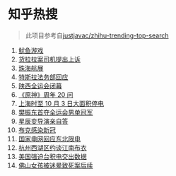 # 知乎热搜

> 此项目参考自[justjavac/zhihu-trending-top-search](https://github.com/justjavac/zhihu-trending-top-search/blob/main/utils.ts)

<!-- BEGIN -->
  <!-- 最后更新时间:Tue Sep 28 2021 07:10:40 GMT+0000 (Coordinated Universal Time) -->
  1. [鱿鱼游戏](https://www.zhihu.com/search?q=鱿鱼游戏)
1. [货拉拉案司机提出上诉](https://www.zhihu.com/search?q=货拉拉)
1. [珠海航展](https://www.zhihu.com/search?q=珠海航展)
1. [特斯拉法务部回应](https://www.zhihu.com/search?q=特斯拉)
1. [陕西全运会闭幕](https://www.zhihu.com/search?q=全运会)
1. [《原神》周年 20 问](https://www.zhihu.com/search?q=原神)
1. [上海时至 10 月 3 日大面积停电](https://www.zhihu.com/search?q=上海停电)
1. [樊振东首夺全运会男单冠军](https://www.zhihu.com/search?q=樊振东)
1. [星辰变导演亲自答](https://www.zhihu.com/search?q=星辰变)
1. [布克感染新冠](https://www.zhihu.com/search?q=布克)
1. [国家电网回应东北限电](https://www.zhihu.com/search?q=东北限电)
1. [杭州西湖区约谈江南布衣](https://www.zhihu.com/search?q=江南布衣)
1. [美国强迫台积电交出数据](https://www.zhihu.com/search?q=台积电)
1. [佛山女孩被迷晕致死案后续](https://www.zhihu.com/search?q=佛山女孩)
  <!-- END -->